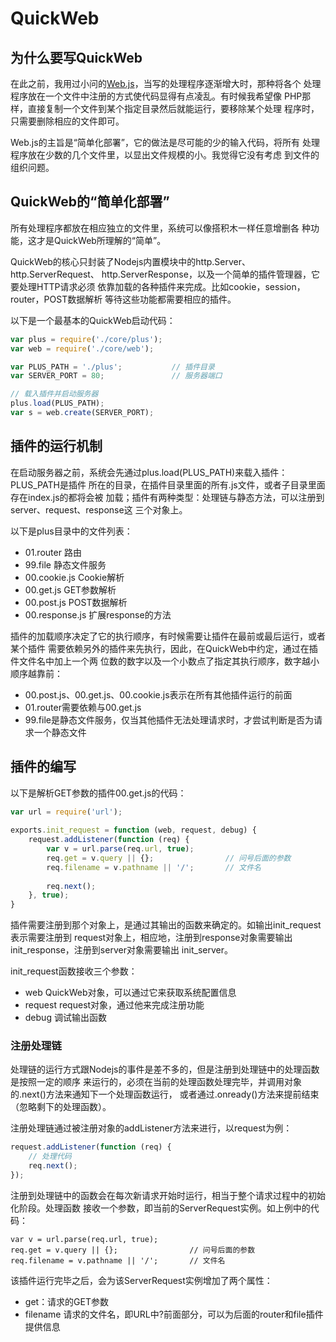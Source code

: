 # QuickWeb

## 为什么要写QuickWeb

在此之前，我用过小问的[Web.js](https://github.com/iwillwen/Web.js)，当写的处理程序逐渐增大时，那种将各个
处理程序放在一个文件中注册的方式使代码显得有点凌乱。有时候我希望像
PHP那样，直接复制一个文件到某个指定目录然后就能运行，要移除某个处理
程序时，只需要删除相应的文件即可。

Web.js的主旨是“简单化部署”，它的做法是尽可能的少的输入代码，将所有
处理程序放在少数的几个文件里，以显出文件规模的小。我觉得它没有考虑
到文件的组织问题。


## QuickWeb的“简单化部署”

所有处理程序都放在相应独立的文件里，系统可以像搭积木一样任意增删各
种功能，这才是QuickWeb所理解的“简单”。

QuickWeb的核心只封装了Nodejs内置模块中的http.Server、http.ServerRequest、
http.ServerResponse，以及一个简单的插件管理器，它要处理HTTP请求必须
依靠加载的各种插件来完成。比如cookie，session，router，POST数据解析
等待这些功能都需要相应的插件。

以下是一个最基本的QuickWeb启动代码：

```javascript
var plus = require('./core/plus');
var web = require('./core/web');

var PLUS_PATH = './plus';			// 插件目录
var SERVER_PORT = 80;				// 服务器端口

// 载入插件并启动服务器
plus.load(PLUS_PATH);
var s = web.create(SERVER_PORT);
```


## 插件的运行机制

在启动服务器之前，系统会先通过plus.load(PLUS_PATH)来载入插件：PLUS_PATH是插件
所在的目录，在插件目录里面的所有.js文件，或者子目录里面存在index.js的都将会被
加载；插件有两种类型：处理链与静态方法，可以注册到server、request、response这
三个对象上。

以下是plus目录中的文件列表：

+ 01.router	路由
+ 99.file 静态文件服务
+ 00.cookie.js Cookie解析
+ 00.get.js GET参数解析
+ 00.post.js POST数据解析
+ 00.response.js 扩展response的方法

插件的加载顺序决定了它的执行顺序，有时候需要让插件在最前或最后运行，或者某个插件
需要依赖另外的插件来先执行，因此，在QuickWeb中约定，通过在插件文件名中加上一个两
位数的数字以及一个小数点了指定其执行顺序，数字越小顺序越靠前：

+ 00.post.js、00.get.js、00.cookie.js表示在所有其他插件运行的前面
+ 01.router需要依赖与00.get.js
+ 99.file是静态文件服务，仅当其他插件无法处理请求时，才尝试判断是否为请求一个静态文件


## 插件的编写

以下是解析GET参数的插件00.get.js的代码：

```javascript
var url = require('url'); 
 
exports.init_request = function (web, request, debug) {
	request.addListener(function (req) {
		var v = url.parse(req.url, true);
		req.get = v.query || {};				// 问号后面的参数
		req.filename = v.pathname || '/';		// 文件名
		
		req.next();
	}, true);
}
```

插件需要注册到那个对象上，是通过其输出的函数来确定的。如输出init_request表示需要注册到
request对象上，相应地，注册到response对象需要输出init_response，注册到server对象需要输出
init_server。

init_request函数接收三个参数：

+ web QuickWeb对象，可以通过它来获取系统配置信息
+ request request对象，通过他来完成注册功能
+ debug 调试输出函数


### 注册处理链

处理链的运行方式跟Nodejs的事件是差不多的，但是注册到处理链中的处理函数是按照一定的顺序
来运行的，必须在当前的处理函数处理完毕，并调用对象的.next()方法来通知下一个处理函数运行，
或者通过.onready()方法来提前结束（忽略剩下的处理函数）。

注册处理链通过被注册对象的addListener方法来进行，以request为例：

```javascript
request.addListener(function (req) {
	// 处理代码
	req.next();
});
```

注册到处理链中的函数会在每次新请求开始时运行，相当于整个请求过程中的初始化阶段。处理函数
接收一个参数，即当前的ServerRequest实例。如上例中的代码：

```
var v = url.parse(req.url, true);
req.get = v.query || {};				// 问号后面的参数
req.filename = v.pathname || '/';		// 文件名
```

该插件运行完毕之后，会为该ServerRequest实例增加了两个属性：

+ get：请求的GET参数
+ filename 请求的文件名，即URL中?前面部分，可以为后面的router和file插件提供信息


